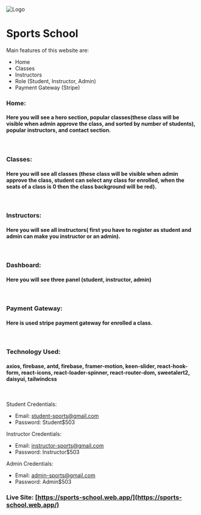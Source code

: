 ![Logo](https://i.ibb.co/r6t5b3R/images-removebg-preview-1.png)

# Sports School

Main features of this website are:

- Home
- Classes
- Instructors
- Role (Student, Instructor, Admin)
- Payment Gateway (Stripe)

### Home:

#### Here you will see a hero section, popular classes(these class will be visible when admin approve the class, and sorted by number of students), popular instructors, and contact section.

<br/>

### Classes:

#### Here you will see all classes (these class will be visible when admin approve the class, student can select any class for enrolled, when the seats of a class is 0 then the class background will be red).

<br/>

### Instructors:

#### Here you will see all instructors( first you have to register as student and admin can make you instructor or an admin).

<br/>

### Dashboard:

#### Here you will see three panel (student, instructor, admin)

<br/>

### Payment Gateway:

#### Here is used stripe payment gateway for enrolled a class.

<br/>

### Technology Used:

#### axios, firebase, antd, firebase, framer-motion, keen-slider, react-hook-form, react-icons, react-loader-spinner, react-router-dom, sweetalert2, daisyui, tailwindcss

<br/>

Student Credentials:
- Email: student-sports@gmail.com
- Password: Student$503

Instructor Credentials:
- Email: instructor-sports@gmail.com
- Password: Instructor$503

Admin Credentials:
- Email: admin-sports@gmail.com
- Password: Admin$503
### Live Site: [https://sports-school.web.app/](https://sports-school.web.app/)
